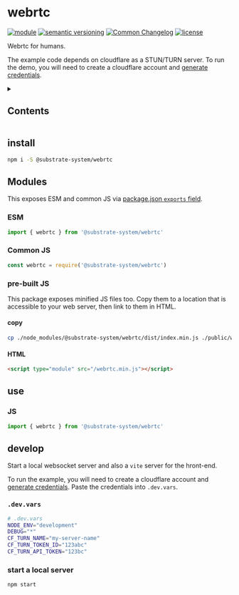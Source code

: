 # webrtc

[![module](https://img.shields.io/badge/module-ESM%2FCJS-blue?style=flat-square)](README.md)
[![semantic versioning](https://img.shields.io/badge/semver-2.0.0-blue?logo=semver&style=flat-square)](https://semver.org/)
[![Common Changelog](https://nichoth.github.io/badge/common-changelog.svg)](./CHANGELOG.md)
[![license](https://img.shields.io/badge/license-Polyform_Non_Commercial-26bc71?style=flat-square)](LICENSE)


Webrtc for humans.

The example code depends on cloudflare as a STUN/TURN server.
To run the demo, you will need to create a cloudflare account
and [generate credentials](https://developers.cloudflare.com/calls/turn/generate-credentials/).


<details><summary><h2>Contents</h2></summary>

<!-- toc -->

- [install](#install)
- [Modules](#modules)
  * [ESM](#esm)
  * [Common JS](#common-js)
  * [pre-built JS](#pre-built-js)
- [use](#use)
  * [JS](#js)
- [develop](#develop)
  * [`.dev.vars`](#devvars)
  * [start a local server](#start-a-local-server)

<!-- tocstop -->

</details>

## install

```sh
npm i -S @substrate-system/webrtc
```

## Modules

This exposes ESM and common JS via [package.json `exports` field](https://nodejs.org/api/packages.html#exports).

### ESM
```js
import { webrtc } from '@substrate-system/webrtc'
```

### Common JS
```js
const webrtc = require('@substrate-system/webrtc')
```

### pre-built JS
This package exposes minified JS files too. Copy them to a location that is
accessible to your web server, then link to them in HTML.

#### copy
```sh
cp ./node_modules/@substrate-system/webrtc/dist/index.min.js ./public/webrtc.min.js
```

#### HTML
```html
<script type="module" src="/webrtc.min.js"></script>
```

## use

### JS
```js
import { webrtc } from '@substrate-system/webrtc'
```

## develop

Start a local websocket server and also a `vite` server for the hront-end.

To run the example, you will need to create a cloudflare account
and [generate credentials](https://developers.cloudflare.com/calls/turn/generate-credentials/). Paste the credentials into `.dev.vars`.

### `.dev.vars`

```sh
# .dev.vars
NODE_ENV="development"
DEBUG="*"
CF_TURN_NAME="my-server-name"
CF_TURN_TOKEN_ID="123abc"
CF_TURN_API_TOKEN="123bc"
```

### start a local server

```sh
npm start
```
